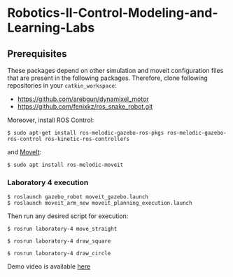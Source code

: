 # Robotics-II-Control-Modeling-and-Learning-Labs

## Prerequisites

These packages depend on other simulation and moveit configuration files that are present in the following packages. Therefore, clone following repositories in your `catkin_workspace`:

* https://github.com/arebgun/dynamixel_motor
* https://github.com/fenixkz/ros_snake_robot.git


Moreover, install ROS Control:
```
$ sudo apt-get install ros-melodic-gazebo-ros-pkgs ros-melodic-gazebo-ros-control ros-kinetic-ros-controllers
```
and [MoveIt](https://ros-planning.github.io/moveit_tutorials/doc/setup_assistant/setup_assistant_tutorial.html):

```
$ sudo apt install ros-melodic-moveit
```

### Laboratory 4 execution
```
$ roslaunch gazebo_robot moveit_gazebo.launch 
$ roslaunch moveit_arm_new moveit_planning_execution.launch 
```

Then run any desired script for execution:

```
$ rosrun laboratory-4 move_straight 
```
```
$ rosrun laboratory-4 draw_square 
```
```
$ rosrun laboratory-4 draw_circle 
```

Demo video is available [here](https://youtu.be/esYCAj7T4GI)


